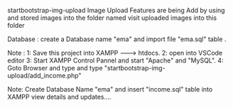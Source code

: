 startbootstrap-img-upload
Image Upload Features are being Add by using <File picker> and stored images into the folder named <upload> 
visit uploaded images into this folder

Database : create a Database name "ema"  and import file "ema.sql" table .

Note : 
1: Save this project into XAMPP ---> htdocs.
2: open into VSCode editor 
3: Start XAMPP Control Pannel and start "Apache" and "MySQL".
4: Goto Browser and type and type "startbootstrap-img-upload/add_income.php"

Note: Create Database Name "ema" and insert "income.sql" table into XAMPP view details and updates....
